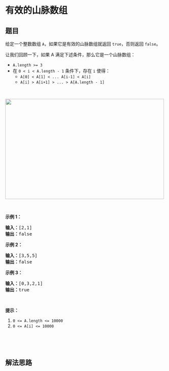 # 有效的山脉数组

## 题目

<HTML><p>给定一个整数数组&nbsp;<code>A</code>，如果它是有效的山脉数组就返回&nbsp;<code>true</code>，否则返回 <code>false</code>。</p>

<p>让我们回顾一下，如果 A 满足下述条件，那么它是一个山脉数组：</p>

<ul>
	<li><code>A.length &gt;= 3</code></li>
	<li>在&nbsp;<code>0 &lt; i&nbsp;&lt; A.length - 1</code>&nbsp;条件下，存在&nbsp;<code>i</code>&nbsp;使得：
	<ul>
		<li><code>A[0] &lt; A[1] &lt; ... A[i-1] &lt; A[i] </code></li>
		<li><code>A[i] &gt; A[i+1] &gt; ... &gt; A[A.length - 1]</code></li>
	</ul>
	</li>
</ul>

<p>&nbsp;</p>

<p><img alt="" src="https://assets.leetcode.com/uploads/2019/10/20/hint_valid_mountain_array.png" style="height: 316px; width: 500px;"></p>

<p>&nbsp;</p>

<p><strong>示例 1：</strong></p>

<pre><strong>输入：</strong>[2,1]
<strong>输出：</strong>false
</pre>

<p><strong>示例 2：</strong></p>

<pre><strong>输入：</strong>[3,5,5]
<strong>输出：</strong>false
</pre>

<p><strong>示例 3：</strong></p>

<pre><strong>输入：</strong>[0,3,2,1]
<strong>输出：</strong>true</pre>

<p>&nbsp;</p>

<p><strong>提示：</strong></p>

<ol>
	<li><code>0 &lt;= A.length &lt;= 10000</code></li>
	<li><code>0 &lt;= A[i] &lt;= 10000&nbsp;</code></li>
</ol>

<p>&nbsp;</p>

<p>&nbsp;</p>
</HTML>

## 解法思路
